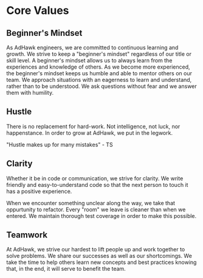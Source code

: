 # Core Values

## Beginner's Mindset

As AdHawk engineers, we are committed to continuous learning and growth. We
strive to keep a "beginner's mindset" regardless of our title or skill level. A
beginner's mindset allows us to always learn from the experiences and knowledge
of others. As we become more experienced, the beginner's mindset keeps us
humble and able to mentor others on our team. We approach situations with an
eagerness to learn and understand, rather than to be understood. We ask questions 
without fear and we answer them with humility.

## Hustle

There is no replacement for hard-work. Not intelligence, not luck, nor
happenstance. In order to grow at AdHawk, we put in the legwork.

"Hustle makes up for many mistakes" - TS

## Clarity

Whether it be in code or communication, we strive for clarity. We write
friendly and easy-to-understand code so that the next person to touch it has a
positive experience.

When we encounter something unclear along the way, we take that oppurtunity to
refactor. Every "room" we leave is cleaner than when we entered. We maintain thorough test coverage in order to make this possible.

## Teamwork

At AdHawk, we strive our hardest to lift people up and work together to solve
problems. We share our successes as well as our shortcomings. We take the time
to help others learn new concepts and best practices knowing that, in the end,
it will serve to benefit the team.
